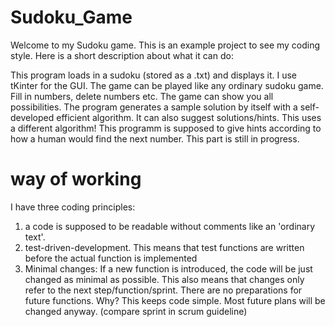 # Sudoku_Game

Welcome to my Sudoku game. This is an example project to see my coding style. Here is a short description about what it can do:

This program loads in a sudoku (stored as a .txt) and displays it. I use tKinter for the GUI. The game can be played like any ordinary sudoku game.
Fill in numbers, delete numbers etc. The game can show you all possibilities. The program generates a sample solution by itself with a self-developed
efficient algorithm. It can also suggest solutions/hints. This uses a different algorithm! This programm is supposed to give hints according to how a human would
find the next number. This part is still in progress. 

# way of working

I have three coding principles:

1. a code is supposed to be readable without comments like an 'ordinary text'.
2. test-driven-development. This means that test functions are written before the actual function is implemented
3. Minimal changes: If a new function is introduced, the code will be just changed as minimal as possible. This also means that changes only refer to the next step/function/sprint. There are no preparations for future functions. Why? This keeps code simple. Most future plans will be changed anyway. (compare sprint in scrum guideline)
